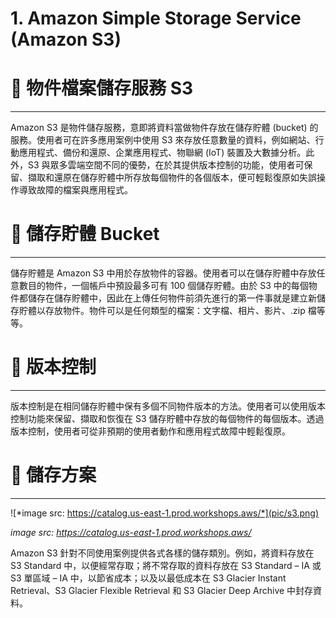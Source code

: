 # 1. Amazon Simple Storage Service (Amazon S3)

# 💾 **物件檔案儲存服務** S3

---

Amazon S3 是物件儲存服務，意即將資料當做物件存放在儲存貯體 (bucket) 的服務。使用者可在許多應用案例中使用 S3 來存放任意數量的資料，例如網站、行動應用程式、備份和還原、企業應用程式、物聯網 (IoT) 裝置及大數據分析。此外，S3 與眾多雲端空間不同的優勢，在於其提供版本控制的功能，使用者可保留、擷取和還原在儲存貯體中所存放每個物件的各個版本，便可輕鬆復原如失誤操作導致故障的檔案與應用程式。

# 🧺 儲存貯體 Bucket

---

儲存貯體是 Amazon S3 中用於存放物件的容器。使用者可以在儲存貯體中存放任意數目的物件，一個帳戶中預設最多可有 100 個儲存貯體。由於 S3 中的每個物件都儲存在儲存貯體中，因此在上傳任何物件前須先進行的第一件事就是建立新儲存貯體以存放物件。物件可以是任何類型的檔案：文字檔、相片、影片、.zip 檔等等。

# 📑 版本控制

---

版本控制是在相同儲存貯體中保有多個不同物件版本的方法。使用者可以使用版本控制功能來保留、擷取和恢復在 S3 儲存貯體中存放的每個物件的每個版本。透過版本控制，使用者可從非預期的使用者動作和應用程式故障中輕鬆復原。

# 📝 ****儲存方案****

---

![*image src: https://catalog.us-east-1.prod.workshops.aws/*](pic/s3.png)

*image src: https://catalog.us-east-1.prod.workshops.aws/*

Amazon S3 針對不同使用案例提供各式各樣的儲存類別。例如，將資料存放在 S3 Standard 中，以便經常存取；將不常存取的資料存放在 S3 Standard – IA 或 S3 單區域 – IA 中，以節省成本；以及以最低成本在 S3 Glacier Instant Retrieval、S3 Glacier Flexible Retrieval 和 S3 Glacier Deep Archive 中封存資料。